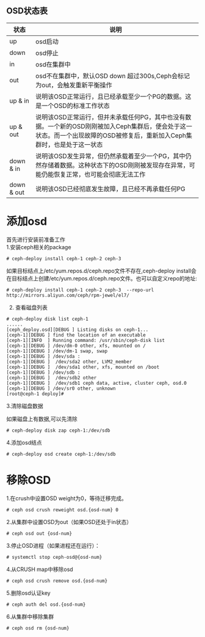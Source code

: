 OSD状态表
---
| 状态 | 说明 |
|-----|------|
| up | osd启动 |
| down | osd停止 |
| in | osd在集群中 |
| out | osd不在集群中，默认OSD down 超过300s,Ceph会标记为out，会触发重新平衡操作 |
| up & in | 说明该OSD正常运行，且已经承载至少一个PG的数据。这是一个OSD的标准工作状态 |
| up & out | 说明该OSD正常运行，但并未承载任何PG，其中也没有数据。一个新的OSD刚刚被加入Ceph集群后，便会处于这一状态。而一个出现故障的OSD被修复后，重新加入Ceph集群时，也是处于这一状态 |
| down & in | 说明该OSD发生异常，但仍然承载着至少一个PG，其中仍然存储着数据。这种状态下的OSD刚刚被发现存在异常，可能仍能恢复正常，也可能会彻底无法工作 |
| down & out | 说明该OSD已经彻底发生故障，且已经不再承载任何PG |



# 添加osd

首先进行安装前准备工作  
1.安装ceph相关的package  
```
# ceph-deploy install ceph-1 ceph-2 ceph-3
```  
如果目标结点上/etc/yum.repos.d/ceph.repo文件不存在,ceph-deploy install会在目标结点上创建/etc/yum.repos.d/ceph.repo文件。也可以自定义repo的地址:
```
# ceph-deploy install ceph-1 ceph-2 ceph-3  --repo-url http://mirrors.aliyun.com/ceph/rpm-jewel/el7/
```  
2. 查看磁盘列表  
```
# ceph-deploy disk list ceph-1
......
[ceph_deploy.osd][DEBUG ] Listing disks on ceph-1...
[ceph-1][DEBUG ] find the location of an executable
[ceph-1][INFO  ] Running command: /usr/sbin/ceph-disk list
[ceph-1][DEBUG ] /dev/dm-0 other, xfs, mounted on /
[ceph-1][DEBUG ] /dev/dm-1 swap, swap
[ceph-1][DEBUG ] /dev/sda :
[ceph-1][DEBUG ]  /dev/sda2 other, LVM2_member
[ceph-1][DEBUG ]  /dev/sda1 other, xfs, mounted on /boot
[ceph-1][DEBUG ] /dev/sdb :
[ceph-1][DEBUG ]  /dev/sdb2 other
[ceph-1][DEBUG ]  /dev/sdb1 ceph data, active, cluster ceph, osd.0
[ceph-1][DEBUG ] /dev/sr0 other, unknown
[root@ceph-1 deploy]#
```  
3.清除磁盘数据  

如果磁盘上有数据,可以先清除  
```
# ceph-deploy disk zap ceph-1:/dev/sdb
```  
4.添加osd结点  
```
# ceph-deploy osd create ceph-1:/dev/sdb
```  

# 移除OSD

1.在crush中设置OSD weight为0，等待迁移完成。  
```
# ceph osd crush reweight osd.{osd-num} 0
```  
2.从集群中设置OSD为out（如果OSD还处于in状态）  
```
# ceph osd out {osd-num}
```  
3.停止OSD进程（如果进程还在运行）：  
```
# systemctl stop ceph-osd@{osd-num}
```  
4.从CRUSH map中移除osd  
```
# ceph osd crush remove osd.{osd-num}
```  
5.删除osd认证key  
```
# ceph auth del osd.{osd-num}
```  
6.从集群中移除集群  
```
# ceph osd rm {osd-num}
```  

